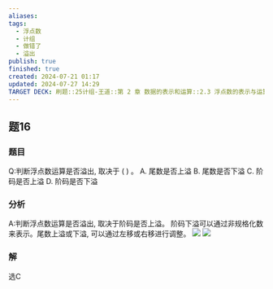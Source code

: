 ```yaml
---
aliases: 
tags:
  - 浮点数
  - 计组
  - 做错了
  - 溢出
publish: true
finished: true
created: 2024-07-21 01:17
updated: 2024-07-27 14:29
TARGET DECK: 刷题::25计组-王道::第 2 章 数据的表示和运算::2.3 浮点数的表示与运算::题16
---
```


## 题16
### 题目
Q:判断浮点数运算是否溢出, 取决于 ( ) 。
A. 尾数是否上溢 B. 尾数是否下溢
C. 阶码是否上溢 D. 阶码是否下溢
### 分析
A:判断浮点数运算是否溢出, 取决于阶码是否上溢。
阶码下溢可以通过非规格化数来表示。尾数上溢或下溢, 可以通过左移或右移进行调整。
![](https://img.hwenyi.live/202407271431169.webp)
![](https://img.hwenyi.live/202407271437098.webp)
### 解
选C
<!--ID: 1722065613331-->
